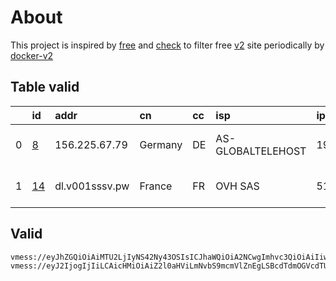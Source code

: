 
# About

This project is inspired by [free](https://github.com/freefq/free) and [check](https://github.com/yeahwu/check) to filter free [v2](https://github.com/v2fly/v2ray-core) site periodically by [docker-v2](https://hub.docker.com/r/v2ray/official)

    

## Table valid
|    | id                   | addr           | cn      | cc   | isp               | ip             | chatgpt          |
|---:|:---------------------|:---------------|:--------|:-----|:------------------|:---------------|:-----------------|
|  0 | [8](config/8.json)   | 156.225.67.79  | Germany | DE   | AS-GLOBALTELEHOST | 193.108.118.34 | Yes (Region: DE) |
|  1 | [14](config/14.json) | dl.v001sssv.pw | France  | FR   | OVH SAS           | 51.77.213.73   | Yes (Region: FR) |

## Valid
```
vmess://eyJhZGQiOiAiMTU2LjIyNS42Ny43OSIsICJhaWQiOiA2NCwgImhvc3QiOiAiIiwgImlkIjogIjNmZDYzN2FkLTQ2ZmUtNGY4NS1hNmU4LTg2YjAwYmNhMTEyMiIsICJuZXQiOiAidGNwIiwgInBhdGgiOiAiIiwgInBvcnQiOiA0OTgyMywgInBzIjogImdpdGh1Yi5jb20vZnJlZWZxIC0gXHU1MzU3XHU5NzVlICA4IiwgInRscyI6ICIiLCAidHlwZSI6ICJhdXRvIiwgInNlY3VyaXR5IjogImF1dG8iLCAic2tpcC1jZXJ0LXZlcmlmeSI6IHRydWUsICJzbmkiOiAiIn0=
vmess://eyJ2IjogIjIiLCAicHMiOiAiZ2l0aHViLmNvbS9mcmVlZnEgLSBcdTdmOGVcdTU2ZmRDbG91ZEZsYXJlXHU1MTZjXHU1M2Y4Q0ROXHU4MjgyXHU3MGI5IDE0IiwgImFkZCI6ICJkbC52MDAxc3Nzdi5wdyIsICJwb3J0IjogODAsICJpZCI6ICJhNGJiN2Y5My1jZWU2LTQzZDctYjJkZC1mYTljNzBiODgyMzMiLCAiYWlkIjogMCwgInNjeSI6ICJhdXRvIiwgIm5ldCI6ICJ3cyIsICJob3N0IjogImRsLnYwMDFzc3N2LnB3IiwgInBhdGgiOiAiLyIsICJ0bHMiOiAiIn0=
```

